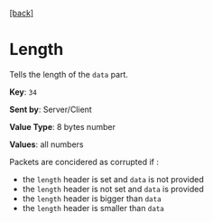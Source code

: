 [[back]](../CSP.md#header-keys)
# Length
Tells the length of the `data` part.

**Key**: `34`

**Sent by**: Server/Client

**Value Type**: 8 bytes number

**Values**: all numbers


Packets are concidered as corrupted if :
- the `length` header is set and `data` is not provided
- the `length` header is not set and `data` is provided
- the `length` header is bigger than `data`
- the `length` header is smaller than `data`